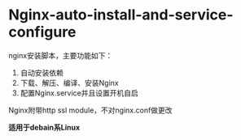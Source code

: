 # Nginx-auto-install-and-service-configure
nginx安装脚本，主要功能如下：

1. 自动安装依赖
2. 下载、解压、编译、安装Nginx
3. 配置Nginx.service并且设置开机自启

Nginx附带http ssl module，不对nginx.conf做更改

**适用于debain系Linux**
